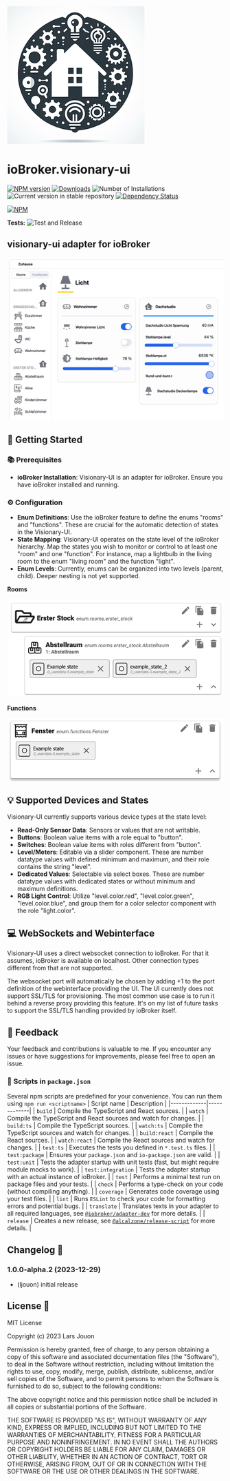 ![Logo](admin/visionary-ui.png)

# ioBroker.visionary-ui

[![NPM version](https://img.shields.io/npm/v/iobroker.visionary-ui.svg)](https://www.npmjs.com/package/iobroker.visionary-ui)
[![Downloads](https://img.shields.io/npm/dm/iobroker.visionary-ui.svg)](https://www.npmjs.com/package/iobroker.visionary-ui)
![Number of Installations](https://iobroker.live/badges/visionary-ui-installed.svg)
![Current version in stable repository](https://iobroker.live/badges/visionary-ui-stable.svg)
[![Dependency Status](https://img.shields.io/david/ls2pw/iobroker.visionary-ui.svg)](https://david-dm.org/ls2pw/iobroker.visionary-ui)

[![NPM](https://nodei.co/npm/iobroker.visionary-ui.png?downloads=true)](https://nodei.co/npm/iobroker.visionary-ui/)

**Tests:** ![Test and Release](https://github.com/ljouon/ioBroker.visionary-ui/workflows/Test%20and%20Release/badge.svg)

## visionary-ui adapter for ioBroker

![screenshot](images/screenshot.png)

🌟 Getting Started
---------------

### 📚 Prerequisites

* **ioBroker Installation**: Visionary-UI is an adapter for ioBroker. Ensure you have ioBroker installed and running.

### ⚙️ Configuration

* **Enum Definitions**: Use the ioBroker feature to define the enums "rooms" and "functions". These are crucial for the
  automatic detection of states in the Visionary-UI.
* **State Mapping**: Visionary-UI operates on the state level of the ioBroker hierarchy. Map the states you wish to
  monitor or control to at least one "room" and one "function". For instance, map a lightbulb in the living room to the
  enum "living room" and the function "light".
* **Enum Levels**: Currently, enums can be organized into two levels (parent, child). Deeper nesting is not yet
  supported.

**Rooms**

![enum rooms](images/enum_rooms.png)

**Functions**

![enum functions](images/enum_functions.png)

💡 Supported Devices and States
----------------------------

Visionary-UI currently supports various device types at the state level:

* **Read-Only Sensor Data**: Sensors or values that are not writable.
* **Buttons**: Boolean value items with a role equal to "button".
* **Switches**: Boolean value items with roles different from "button".
* **Level/Meters**: Editable via a slider component. These are number datatype values with defined minimum and maximum,
  and their role contains the string "level".
* **Dedicated Values**: Selectable via select boxes. These are number datatype values with dedicated states or without
  minimum and maximum definitions.
* **RGB Light Control**: Utilize "level.color.red", "level.color.green", "level.color.blue", and group them for a color
  selector component with the role "light.color".

💻 WebSockets and Webinterface
---------------------------

Visionary-UI uses a direct websocket connection to ioBroker. For that it assumes, ioBroker is available on localhost.
Other connection types different from that are not supported.

The websocket port will automatically be chosen by adding +1 to the port definition of the webinterface providing the
UI.
The UI currently does not support SSL/TLS for provisioning. The most common use case is to run it behind a reverse proxy
providing this feature. It's on my list of future tasks to support the SSL/TLS handling provided by ioBroker itself.

🤝 Feedback
----------

Your feedback and contributions is valuable to me. If you encounter any issues or have suggestions for improvements,
please feel free to open an issue.

### 📜 Scripts in `package.json`

Several npm scripts are predefined for your convenience. You can run them using `npm run <scriptname>`
| Script name | Description |
|-------------|-------------|
| `build` | Compile the TypeScript and React sources. |
| `watch` | Compile the TypeScript and React sources and watch for changes. |
| `build:ts` | Compile the TypeScript sources. |
| `watch:ts` | Compile the TypeScript sources and watch for changes. |
| `build:react` | Compile the React sources. |
| `watch:react` | Compile the React sources and watch for changes. |
| `test:ts` | Executes the tests you defined in `*.test.ts` files. |
| `test:package` | Ensures your `package.json` and `io-package.json` are valid. |
| `test:unit` | Tests the adapter startup with unit tests (fast, but might require module mocks to work). |
| `test:integration` | Tests the adapter startup with an actual instance of ioBroker. |
| `test` | Performs a minimal test run on package files and your tests. |
| `check` | Performs a type-check on your code (without compiling anything). |
| `coverage` | Generates code coverage using your test files. |
| `lint` | Runs `ESLint` to check your code for formatting errors and potential bugs. |
| `translate` | Translates texts in your adapter to all required languages,
see [`@iobroker/adapter-dev`](https://github.com/ioBroker/adapter-dev#manage-translations) for more details. |
| `release` | Creates a new release,
see [`@alcalzone/release-script`](https://github.com/AlCalzone/release-script#usage) for more details. |

## Changelog 📅

<!--
    Placeholder for the next version (at the beginning of the line):
    ### **WORK IN PROGRESS**
-->
### 1.0.0-alpha.2 (2023-12-29)

* (ljouon) initial release

## License 📄

MIT License

Copyright (c) 2023 Lars Jouon

Permission is hereby granted, free of charge, to any person obtaining a copy
of this software and associated documentation files (the "Software"), to deal
in the Software without restriction, including without limitation the rights
to use, copy, modify, merge, publish, distribute, sublicense, and/or sell
copies of the Software, and to permit persons to whom the Software is
furnished to do so, subject to the following conditions:

The above copyright notice and this permission notice shall be included in all
copies or substantial portions of the Software.

THE SOFTWARE IS PROVIDED "AS IS", WITHOUT WARRANTY OF ANY KIND, EXPRESS OR
IMPLIED, INCLUDING BUT NOT LIMITED TO THE WARRANTIES OF MERCHANTABILITY,
FITNESS FOR A PARTICULAR PURPOSE AND NONINFRINGEMENT. IN NO EVENT SHALL THE
AUTHORS OR COPYRIGHT HOLDERS BE LIABLE FOR ANY CLAIM, DAMAGES OR OTHER
LIABILITY, WHETHER IN AN ACTION OF CONTRACT, TORT OR OTHERWISE, ARISING FROM,
OUT OF OR IN CONNECTION WITH THE SOFTWARE OR THE USE OR OTHER DEALINGS IN THE
SOFTWARE.